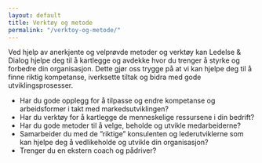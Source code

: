 ```yaml
---
layout: default
title: Verktøy og metode
permalink: "/verktoy-og-metode/"
---
```


Ved hjelp av anerkjente og velprøvde metoder og verktøy kan Ledelse & Dialog hjelpe deg til å kartlegge og avdekke hvor du trenger å styrke og forbedre din organisasjon. Dette gjør oss trygge på at vi kan hjelpe deg til å finne riktig kompetanse, iverksette tiltak og bidra med gode utviklingsprosesser.

* Har du gode opplegg for å tilpasse og endre kompetanse og arbeidsformer i takt med markedsutviklingen?
* Har du verktøy for å kartlegge de menneskelige ressursene i din bedrift?
* Har du gode metoder til å velge, beholde og utvikle medarbeiderne?
* Samarbeider du med de ”riktige” konsulenten og lederutviklerne som kan hjelpe deg å vedlikeholde og utvikle din organisasjon?
* Trenger du en ekstern coach og pådriver?

